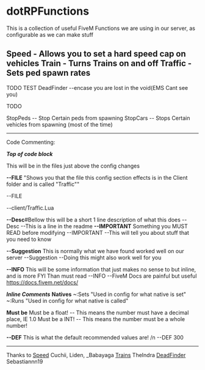 # dotRPFunctions

This is a collection of useful FiveM Functions we are using in our server, as configurable as we can make stuff

Speed - Allows you to set a hard speed cap on vehicles
Train - Turns Trains on and off
Traffic - Sets ped spawn rates
---
TODO TEST
DeadFinder --encase you are lost in the void(EMS Cant see you)

TODO

StopPeds -- Stop Certain peds from spawning
StopCars -- Stops Certain vehicles from spawning (most of the time)




--------------------------------------------------------------------------
Code Commenting:


***Top of code block***

This will be in the files just above the config changes


**--FILE** "Shows you that the file this config section effects is in the Client folder and is called "Traffic""

--FILE

--client/Traffic.Lua

**--Desc**#Bellow this will be a short 1 line description of what this does
--Desc
--This is a line in the readme
**--IMPORTANT** Something you MUST READ before modifying
--IMPORTANT
--This will tell you about stuff that you need to know

**--Suggestion** This is normally what we have found worked well on our server
--Suggestion
--Doing this might also work well for you

**--INFO** This will be some information that just makes no sense to but inline, and is more FYI Than must read
--INFO
--FiveM Docs are painful but useful <https://docs.fivem.net/docs/>

***Inline Comments***
**Natives**
~:Sets "Used in config for what native is set"
~:Runs "Used in config for what native is called"

**Must be**
Must be a float! -- This means the number must have a decimal place, IE 1.0
Must be a INT! -- This means the number must be a whole number!

**--DEF** This is what the default recommended values are! /n
--DEF 300
________________________________________________________________
Thanks to
[Speed](https://forum.cfx.re/t/global-speed-limit/3419586/3)
Cuchii, Liden, _Babayaga
[Trains](https://forum.cfx.re/t/ai-trains-in-fivem/1303817)
TheIndra
[DeadFinder](https://forum.cfx.re/t/solved-ems-does-not-see-the-dead-body/1211508/2)
Sebastiannn19
